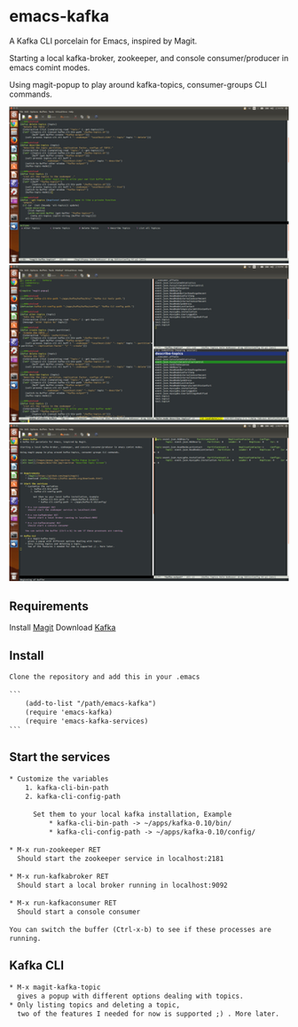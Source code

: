 # emacs-kafka
A Kafka CLI porcelain for Emacs, inspired by Magit.

Starting a local kafka-broker, zookeeper, and console consumer/producer in emacs comint modes.

Using magit-popup to play around kafka-topics, consumer-groups CLI commands.


![Alt text](/images/popup.jpg?raw=true "Kafka Popup Screen")
![Alt text](/images/describe.jpg?raw=true "Describe Topic Screen")
![Alt text](/images/kafka-mode.jpg?raw=true "Kafka Mode Screen")


## Requirements

Install [Magit](https://github.com/magit/magit)
Download [Kafka](https://kafka.apache.org/downloads.html)

## Install
    Clone the repository and add this in your .emacs
	
	```
		(add-to-list "/path/emacs-kafka")
		(require 'emacs-kafka)
		(require 'emacs-kafka-services)
	```
	

## Start the services
	* Customize the variables
		1. kafka-cli-bin-path
		2. kafka-cli-config-path

		  Set them to your local kafka installation, Example
			  * kafka-cli-bin-path -> ~/apps/kafka-0.10/bin/
			  * kafka-cli-config-path -> ~/apps/kafka-0.10/config/

	* M-x run-zookeeper RET
	  Should start the zookeeper service in localhost:2181

	* M-x run-kafkabroker RET
	  Should start a local broker running in localhost:9092

	* M-x run-kafkaconsumer RET
	  Should start a console consumer

	You can switch the buffer (Ctrl-x-b) to see if these processes are running.

## Kafka CLI
	* M-x magit-kafka-topic
	  gives a popup with different options dealing with topics.
	* Only listing topics and deleting a topic,
	  two of the features I needed for now is supported ;) . More later.
